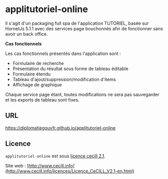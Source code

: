 # applitutoriel-online

Il s'agit d'un packaging full spa de l'application TUTORIEL, basée sur HornetJs 5.1.1 avec des services page bouchonnés afin de fonctionner sans avoir un back office.


__Cas fonctionnels__

Les cas fonctionnels présentés dans l'application sont :

* Formulaire de recherche
* Présentation du résultat sous forme de tableau éditable
* Formulaire étendu
* Tableau d'ajout/suppression/modification d'items
* Affichage de graphique

Chaque service page étant, toutes modifications ne sera pas sauvegarder et les exports de tableau sont fixes.

## URL

https://diplomatiegouvfr.github.io/applitutoriel-online

## Licence

`applitutoriel-online` est sous [licence cecill 2.1](./LICENSE.md).

Site web : [http://www.cecill.info](http://www.cecill.info/licences/Licence_CeCILL_V2.1-en.html)
